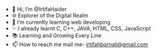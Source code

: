 - 👋 Hi, I’m @IrtifaHaider
- 🌐 Explorer of the Digital Realm
- 🌱 I’m currently learning web developing
- ✨ I already learnt C, C++, JAVA, HTML, CSS, JavaScript
- 📚 Learning and Growing Every Line
- 📫 How to reach me mail me- irtifahbornali@gmail.com

<!---
IrtifaH/IrtifaH is a ✨ special ✨ repository because its `README.md` (this file) appears on your GitHub profile.
You can click the Preview link to take a look at your changes.
--->
